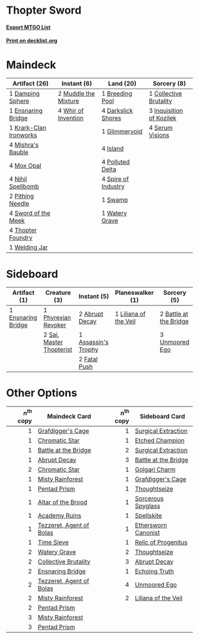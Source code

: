 # Thopter Sword

#### [Export MTGO List](../collection/Thopter%20Sword/Thopter%20Sword.txt)
#### [Print on decklist.org](http://decklist.org/?deckmain=1%09Breeding%20Pool%0A1%09Collective%20Brutality%0A1%09Damping%20Sphere%0A4%09Darkslick%20Shores%0A1%09Ensnaring%20Bridge%0A1%09Glimmervoid%0A3%09Inquisition%20of%20Kozilek%0A4%09Island%0A1%09Krark-Clan%20Ironworks%0A4%09Mishra's%20Bauble%0A4%09Mox%20Opal%0A2%09Muddle%20the%20Mixture%0A4%09Nihil%20Spellbomb%0A2%09Pithing%20Needle%0A4%09Polluted%20Delta%0A4%09Serum%20Visions%0A4%09Spire%20of%20Industry%0A1%09Swamp%0A4%09Sword%20of%20the%20Meek%0A4%09Thopter%20Foundry%0A1%09Watery%20Grave%0A1%09Welding%20Jar%0A4%09Whir%20of%20Invention&deckside=2%09Abrupt%20Decay%0A1%09Assassin's%20Trophy%0A2%09Battle%20at%20the%20Bridge%0A1%09Ensnaring%20Bridge%0A2%09Fatal%20Push%0A1%09Liliana%20of%20the%20Veil%0A1%09Phyrexian%20Revoker%0A2%09Sai,%20Master%20Thopterist%0A3%09Unmoored%20Ego)
# Maindeck

|                                         Artifact (26)                                          |                                         Instant (6)                                          |                                          Land (20)                                           |                                            Sorcery (8)                                            |
|------------------------------------------------------------------------------------------------|----------------------------------------------------------------------------------------------|----------------------------------------------------------------------------------------------|---------------------------------------------------------------------------------------------------|
|1 [Damping Sphere](http://gatherer.wizards.com/Pages/Card/Details.aspx?multiverseid=443101)     |2 [Muddle the Mixture](http://gatherer.wizards.com/Pages/Card/Details.aspx?multiverseid=88955)|1 [Breeding Pool](http://gatherer.wizards.com/Pages/Card/Details.aspx?multiverseid=405095)    |1 [Collective Brutality](http://gatherer.wizards.com/Pages/Card/Details.aspx?multiverseid=414380)  |
|1 [Ensnaring Bridge](http://gatherer.wizards.com/Pages/Card/Details.aspx?multiverseid=442213)   |4 [Whir of Invention](http://gatherer.wizards.com/Pages/Card/Details.aspx?multiverseid=423716)|4 [Darkslick Shores](http://gatherer.wizards.com/Pages/Card/Details.aspx?multiverseid=209400) |3 [Inquisition of Kozilek](http://gatherer.wizards.com/Pages/Card/Details.aspx?multiverseid=425900)|
|1 [Krark-Clan Ironworks](http://gatherer.wizards.com/Pages/Card/Details.aspx?multiverseid=51633)|                                                                                              |1 [Glimmervoid](http://gatherer.wizards.com/Pages/Card/Details.aspx?multiverseid=370425)      |4 [Serum Visions](http://gatherer.wizards.com/Pages/Card/Details.aspx?multiverseid=425874)         |
|4 [Mishra's Bauble](http://gatherer.wizards.com/Pages/Card/Details.aspx?multiverseid=438787)    |                                                                                              |4 [Island](http://gatherer.wizards.com/Pages/Card/Details.aspx?multiverseid=439602)           |                                                                                                   |
|4 [Mox Opal](http://gatherer.wizards.com/Pages/Card/Details.aspx?multiverseid=397719)           |                                                                                              |4 [Polluted Delta](http://gatherer.wizards.com/Pages/Card/Details.aspx?multiverseid=405104)   |                                                                                                   |
|4 [Nihil Spellbomb](http://gatherer.wizards.com/Pages/Card/Details.aspx?multiverseid=442215)    |                                                                                              |4 [Spire of Industry](http://gatherer.wizards.com/Pages/Card/Details.aspx?multiverseid=423851)|                                                                                                   |
|2 [Pithing Needle](http://gatherer.wizards.com/Pages/Card/Details.aspx?multiverseid=425815)     |                                                                                              |1 [Swamp](http://gatherer.wizards.com/Pages/Card/Details.aspx?multiverseid=439603)            |                                                                                                   |
|4 [Sword of the Meek](http://gatherer.wizards.com/Pages/Card/Details.aspx?multiverseid=126215)  |                                                                                              |1 [Watery Grave](http://gatherer.wizards.com/Pages/Card/Details.aspx?multiverseid=405114)     |                                                                                                   |
|4 [Thopter Foundry](http://gatherer.wizards.com/Pages/Card/Details.aspx?multiverseid=420854)    |                                                                                              |                                                                                              |                                                                                                   |
|1 [Welding Jar](http://gatherer.wizards.com/Pages/Card/Details.aspx?multiverseid=48328)         |                                                                                              |                                                                                              |                                                                                                   |


# Sideboard

|                                        Artifact (1)                                         |                                           Creature (3)                                            |                                         Instant (5)                                          |                                        Planeswalker (1)                                        |                                           Sorcery (5)                                           |
|---------------------------------------------------------------------------------------------|---------------------------------------------------------------------------------------------------|----------------------------------------------------------------------------------------------|------------------------------------------------------------------------------------------------|-------------------------------------------------------------------------------------------------|
|1 [Ensnaring Bridge](http://gatherer.wizards.com/Pages/Card/Details.aspx?multiverseid=442213)|1 [Phyrexian Revoker](http://gatherer.wizards.com/Pages/Card/Details.aspx?multiverseid=220589)     |2 [Abrupt Decay](http://gatherer.wizards.com/Pages/Card/Details.aspx?multiverseid=425971)     |1 [Liliana of the Veil](http://gatherer.wizards.com/Pages/Card/Details.aspx?multiverseid=425901)|2 [Battle at the Bridge](http://gatherer.wizards.com/Pages/Card/Details.aspx?multiverseid=423720)|
|                                                                                             |2 [Sai, Master Thopterist](http://gatherer.wizards.com/Pages/Card/Details.aspx?multiverseid=447205)|1 [Assassin's Trophy](http://gatherer.wizards.com/Pages/Card/Details.aspx?multiverseid=452902)|                                                                                                |3 [Unmoored Ego](http://gatherer.wizards.com/Pages/Card/Details.aspx?multiverseid=452962)        |
|                                                                                             |                                                                                                   |2 [Fatal Push](http://gatherer.wizards.com/Pages/Card/Details.aspx?multiverseid=423724)       |                                                                                                |                                                                                                 |


# Other Options

|*n*<sup>th</sup> copy|                                           Maindeck Card                                           |*n*<sup>th</sup> copy|                                        Sideboard Card                                         |
|--------------------:|---------------------------------------------------------------------------------------------------|--------------------:|-----------------------------------------------------------------------------------------------|
|                    1|[Grafdigger's Cage](http://gatherer.wizards.com/Pages/Card/Details.aspx?multiverseid=426046)       |                    1|[Surgical Extraction](http://gatherer.wizards.com/Pages/Card/Details.aspx?multiverseid=397706) |
|                    1|[Chromatic Star](http://gatherer.wizards.com/Pages/Card/Details.aspx?multiverseid=118891)          |                    1|[Etched Champion](http://gatherer.wizards.com/Pages/Card/Details.aspx?multiverseid=397710)     |
|                    1|[Battle at the Bridge](http://gatherer.wizards.com/Pages/Card/Details.aspx?multiverseid=423720)    |                    2|[Surgical Extraction](http://gatherer.wizards.com/Pages/Card/Details.aspx?multiverseid=397706) |
|                    1|[Abrupt Decay](http://gatherer.wizards.com/Pages/Card/Details.aspx?multiverseid=425971)            |                    3|[Battle at the Bridge](http://gatherer.wizards.com/Pages/Card/Details.aspx?multiverseid=423720)|
|                    2|[Chromatic Star](http://gatherer.wizards.com/Pages/Card/Details.aspx?multiverseid=118891)          |                    1|[Golgari Charm](http://gatherer.wizards.com/Pages/Card/Details.aspx?multiverseid=430396)       |
|                    1|[Misty Rainforest](http://gatherer.wizards.com/Pages/Card/Details.aspx?multiverseid=426065)        |                    1|[Grafdigger's Cage](http://gatherer.wizards.com/Pages/Card/Details.aspx?multiverseid=426046)   |
|                    1|[Pentad Prism](http://gatherer.wizards.com/Pages/Card/Details.aspx?multiverseid=205331)            |                    1|[Thoughtseize](http://gatherer.wizards.com/Pages/Card/Details.aspx?multiverseid=438676)        |
|                    1|[Altar of the Brood](http://gatherer.wizards.com/Pages/Card/Details.aspx?multiverseid=386475)      |                    1|[Sorcerous Spyglass](http://gatherer.wizards.com/Pages/Card/Details.aspx?multiverseid=435407)  |
|                    1|[Academy Ruins](http://gatherer.wizards.com/Pages/Card/Details.aspx?multiverseid=370424)           |                    1|[Spellskite](http://gatherer.wizards.com/Pages/Card/Details.aspx?multiverseid=397743)          |
|                    1|[Tezzeret, Agent of Bolas](http://gatherer.wizards.com/Pages/Card/Details.aspx?multiverseid=214065)|                    1|[Ethersworn Canonist](http://gatherer.wizards.com/Pages/Card/Details.aspx?multiverseid=370504) |
|                    1|[Time Sieve](http://gatherer.wizards.com/Pages/Card/Details.aspx?multiverseid=189649)              |                    1|[Relic of Progenitus](http://gatherer.wizards.com/Pages/Card/Details.aspx?multiverseid=205326) |
|                    2|[Watery Grave](http://gatherer.wizards.com/Pages/Card/Details.aspx?multiverseid=405114)            |                    2|[Thoughtseize](http://gatherer.wizards.com/Pages/Card/Details.aspx?multiverseid=438676)        |
|                    2|[Collective Brutality](http://gatherer.wizards.com/Pages/Card/Details.aspx?multiverseid=414380)    |                    3|[Abrupt Decay](http://gatherer.wizards.com/Pages/Card/Details.aspx?multiverseid=425971)        |
|                    2|[Ensnaring Bridge](http://gatherer.wizards.com/Pages/Card/Details.aspx?multiverseid=442213)        |                    1|[Echoing Truth](http://gatherer.wizards.com/Pages/Card/Details.aspx?multiverseid=370394)       |
|                    2|[Tezzeret, Agent of Bolas](http://gatherer.wizards.com/Pages/Card/Details.aspx?multiverseid=214065)|                    4|[Unmoored Ego](http://gatherer.wizards.com/Pages/Card/Details.aspx?multiverseid=452962)        |
|                    2|[Misty Rainforest](http://gatherer.wizards.com/Pages/Card/Details.aspx?multiverseid=426065)        |                    2|[Liliana of the Veil](http://gatherer.wizards.com/Pages/Card/Details.aspx?multiverseid=425901) |
|                    2|[Pentad Prism](http://gatherer.wizards.com/Pages/Card/Details.aspx?multiverseid=205331)            |                     |                                                                                               |
|                    3|[Misty Rainforest](http://gatherer.wizards.com/Pages/Card/Details.aspx?multiverseid=426065)        |                     |                                                                                               |
|                    3|[Pentad Prism](http://gatherer.wizards.com/Pages/Card/Details.aspx?multiverseid=205331)            |                     |                                                                                               |

